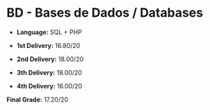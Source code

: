 # BD - Bases de Dados / Databases

* **Language:** SQL + PHP

* **1st Delivery:** 16.80/20
* **2nd Delivery:** 18.00/20
* **3th Delivery:** 18.00/20
* **4th Delivery:** 16.00/20

**Final Grade:** 17.20/20
